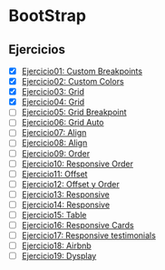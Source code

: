 # BootStrap

## Ejercicios
- [x] [Ejercicio01: Custom Breakpoints](Ejercicio01)
- [x] [Ejercicio02: Custom Colors](Ejercicio02)
- [x] [Ejercicio03: Grid](Ejercicio03)
- [x] [Ejercicio04: Grid](Ejercicio04)
- [ ] [Ejercicio05: Grid Breakpoint](Ejercicio05)
- [ ] [Ejercicio06: Grid Auto](Ejercicio06)
- [ ] [Ejercicio07: Align](Ejercicio07)
- [ ] [Ejercicio08: Align](Ejercicio08)
- [ ] [Ejercicio09: Order](Ejercicio09)
- [ ] [Ejercicio10: Responsive Order](Ejercicio10)
- [ ] [Ejercicio11: Offset](Ejercicio11)
- [ ] [Ejercicio12: Offset y Order](Ejercicio12)
- [ ] [Ejercicio13: Responsive](Ejercicio13)
- [ ] [Ejercicio14: Responsive](Ejercicio14)
- [ ] [Ejercicio15: Table](Ejercicio15)
- [ ] [Ejercicio16: Responsive Cards](Ejercicio16)
- [ ] [Ejercicio17: Responsive testimonials](Ejercicio17)
- [ ] [Ejercicio18: Airbnb](Ejercicio18)
- [ ] [Ejercicio19: Dysplay](Ejercicio19)